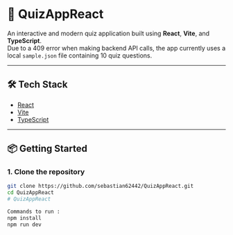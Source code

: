 # 🎯 QuizAppReact

An interactive and modern quiz application built using **React**, **Vite**, and **TypeScript**.  
Due to a 409 error when making backend API calls, the app currently uses a local `sample.json` file containing 10 quiz questions.

---

## 🛠️ Tech Stack

- [React](https://reactjs.org/)
- [Vite](https://vitejs.dev/)
- [TypeScript](https://www.typescriptlang.org/)

---

## 📦 Getting Started

### 1. Clone the repository

```bash
git clone https://github.com/sebastian62442/QuizAppReact.git
cd QuizAppReact
# QuizAppReact

Commands to run :
npm install
npm run dev
